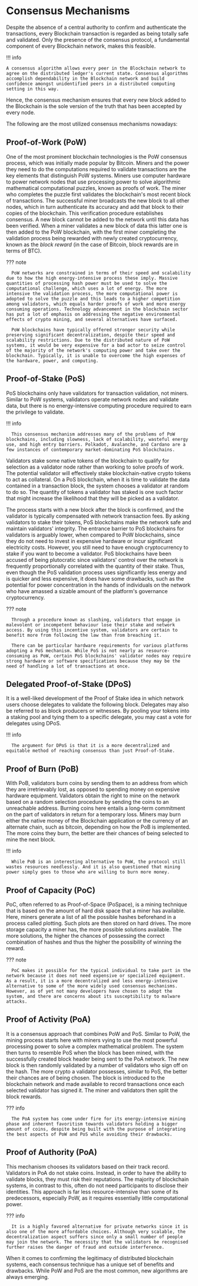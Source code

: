 # Consensus Mechanisms
 
Despite the absence of a central authority to confirm and authenticate the transactions, every Blockchain transaction is regarded as being totally safe and validated. Only the presence of the consensus protocol, a fundamental component of every Blockchain network, makes this feasible. 
 
!!! info 

    A consensus algorithm allows every peer in the Blockchain network to agree on the distributed ledger's current state. Consensus algorithms accomplish dependability in the Blockchain network and build confidence amongst unidentified peers in a distributed computing setting in this way.  

Hence, the consensus mechanism ensures that every new block added to the Blockchain is the sole version of the truth that has been accepted by every node. 

The following are the most utilized consensus mechanisms nowadays: 

## Proof-of-Work (PoW)

One of the most prominent blockchain technologies is the PoW consensus process, which was initially made popular by Bitcoin. Miners and the power they need to do the computations required to validate transactions are the key elements that distinguish PoW systems. Miners use computer hardware to power network nodes that use processing power to solve algorithmic mathematical computational puzzles, known as proofs of work. The miner who completes the puzzle first validates the blockchain's most recent block of transactions. The successful miner broadcasts the new block to all other nodes, which in turn authenticate its accuracy and add that block to their copies of the blockchain. This verification procedure establishes consensus. A new block cannot be added to the network until this data has been verified. When a miner validates a new block of data this latter one is then added to the PoW blockchain, with the first miner completing the validation process being rewarded with newly created cryptocurrency, known as the _block reward_ (in the case of Bitcoin, block rewards are in terms of BTC).

??? note

      PoW networks are constrained in terms of their speed and scalability due to how the high energy-intensive process these imply. Massive quantities of processing hash power must be used to solve the computational challenge, which uses a lot of energy. The more intensive the validation process, the more computational power is adopted to solve the puzzle and this leads to a higher competition among validators, which equals harder proofs of work and more energy consuming operations. Technology advancement in the blockchain sector has put a lot of emphasis on addressing the negative environmental effects of crypto mining, and several alternatives have surfaced.
 
      PoW blockchains have typically offered stronger security while preserving significant decentralization, despite their speed and scalability restrictions. Due to the distributed nature of PoW systems, it would be very expensive for a bad actor to seize control of the majority of the network's computing power and take over the blockchain. Typically, it is unable to overcome the high expenses of the hardware, power, and computing.

## Proof-of-Stake (PoS)

PoS blockchains only have validators for transaction validation, not miners. Similar to PoW systems, validators operate network nodes and validate data, but there is no energy-intensive computing procedure required to earn the privilege to validate. 

!!! info

      This consensus mechanism addresses many of the problems of PoW blockchains, including slowness, lack of scalability, wasteful energy use, and high entry barriers. Polkadot, Avalanche, and Cardano are a few instances of contemporary market-dominating PoS blockchains.

Validators stake some native tokens of the blockchain to qualify for selection as a validator node rather than working to solve proofs of work. The potential validator will effectively stake blockchain-native crypto tokens to act as collateral. On a PoS blockchain, when it is time to validate the data contained in a transaction block, the system chooses a validator at random to do so. The quantity of tokens a validator has staked is one such factor that might increase the likelihood that they will be picked as a validator. 
 
The process starts with a new block after the block is confirmed, and the validator is typically compensated with network transaction fees. By asking validators to stake their tokens, PoS blockchains make the network safe and maintain validators' integrity.  The entrance barrier to PoS blockchains for validators is arguably lower, when compared to PoW blockchains, since they do not need to invest in expensive hardware or incur significant electricity costs. However, you still need to have enough cryptocurrency to stake if you want to become a validator. PoS blockchains have been accused of being plutocratic since validators' control over the network is frequently proportionally correlated with the quantity of their stake. Thus, even though the PoS validation process uses significantly less energy and is quicker and less expensive, it does have some drawbacks, such as the potential for power concentration in the hands of individuals on the network who have amassed a sizable amount of the platform's governance cryptocurrency.

??? note
   
      Through a procedure known as slashing, validators that engage in malevolent or incompetent behaviour lose their stake and network access. By using this incentive system, validators are certain to benefit more from following the law than from breaching it.

      There can be particular hardware requirements for various platforms adopting a PoS mechanism. While PoS is not nearly as resource-consuming as PoW, certain PoS blockchains' validator nodes may require strong hardware or software specifications because they may be the need of handling a lot of transactions at once.

## Delegated Proof-of-Stake (DPoS)

It is a well-liked development of the Proof of Stake idea in which network users choose delegates to validate the following block. Delegates may also be referred to as block producers or witnesses. By pooling your tokens into a staking pool and tying them to a specific delegate, you may cast a vote for delegates using DPoS. 

!!! info

      The argument for DPoS is that it is a more decentralized and equitable method of reaching consensus than just Proof-of-Stake.

## Proof of Burn (PoB)

With PoB, validators burn coins by sending them to an address from which they are irretrievably lost, as opposed to spending money on expensive hardware equipment. Validators obtain the right to mine on the network based on a random selection procedure by sending the coins to an unreachable address. Burning coins here entails a long-term commitment on the part of validators in return for a temporary loss. Miners may burn either the native money of the Blockchain application or the currency of an alternate chain, such as bitcoin, depending on how the PoB is implemented. The more coins they burn, the better are their chances of being selected to mine the next block. 

!!! info

      While PoB is an interesting alternative to PoW, the protocol still wastes resources needlessly. And it is also questioned that mining power simply goes to those who are willing to burn more money.

## Proof of Capacity (PoC)

PoC, often referred to as Proof-of-Space (PoSpace), is a mining technique that is based on the amount of hard disk space that a miner has available. Here, miners generate a list of all the possible hashes beforehand in a process called plotting. Such plots are then stored on hard drives. The more storage capacity a miner has, the more possible solutions available. The more solutions, the higher the chances of possessing the correct combination of hashes and thus the higher the possibility of winning the reward. 

??? note

      PoC makes it possible for the typical individual to take part in the network because it does not need expensive or specialized equipment. As a result, it is a more decentralized and less energy-intensive alternative to some of the more widely used consensus mechanisms. However, as of yet not many developers have chosen to adopt the system, and there are concerns about its susceptibility to malware attacks.

## Proof of Activity (PoA)

It is a consensus approach that combines PoW and PoS. Similar to PoW, the mining process starts here with miners vying to use the most powerful processing power to solve a complex mathematical problem. The system then turns to resemble PoS when the block has been mined, with the successfully created block header being sent to the PoA network. The new block is then randomly validated by a number of validators who sign off on the hash. The more crypto a validator possesses, similar to PoS, the better their chances are of being chosen. The block is introduced to the blockchain network and made available to record transactions once each selected validator has signed it. The miner and validators then split the block rewards. 

??? info

      The PoA system has come under fire for its energy-intensive mining phase and inherent favoritism towards validators holding a bigger amount of coins, despite being built with the purpose of integrating the best aspects of PoW and PoS while avoiding their drawbacks.
 
## Proof of Authority (PoA) 

This mechanism chooses its validators based on their track record. Validators in PoA do not stake coins. Instead, in order to have the ability to validate blocks, they must risk their reputations. The majority of blockchain systems, in contrast to this, often do not need participants to disclose their identities. This approach is far less resource-intensive than some of its predecessors, especially PoW, as it requires essentially little computational power. 

??? info

      It is a highly favored alternative for private networks since it is also one of the more affordable choices. Although very scalable, the decentralization aspect suffers since only a small number of people may join the network. The necessity that the validators be recognised further raises the danger of fraud and outside interference.

When it comes to confirming the legitimacy of distributed blockchain systems, each consensus technique has a unique set of benefits and drawbacks. While PoW and PoS are the most common, new algorithms are always emerging.
